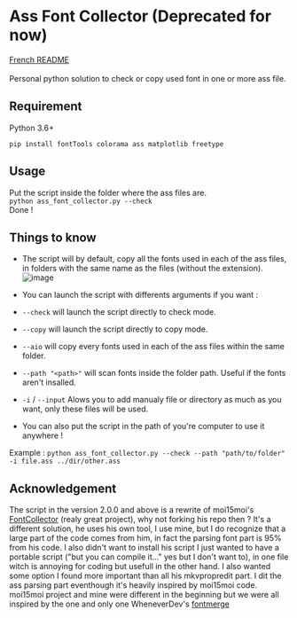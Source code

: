 # Ass Font Collector (Deprecated for now)

[French README](https://github.com/Hqndler/AssFontCollector/blob/main/README.fr.md)<br><br>
Personal python solution to check or copy used font in one or more ass file.

## Requirement 

Python 3.6+ 
```
pip install fontTools colorama ass matplotlib freetype
```

## Usage

Put the script inside the folder where the ass files are.<br>
`python ass_font_collector.py --check`<br>
Done !

## Things to know
- The script will by default, copy all the fonts used in each of the ass files, in folders with the same name as the files (without the extension).<br>
![image](https://github.com/Hqndler/AssFontCollector/assets/69089935/407948cc-c13f-41d0-b782-f93d104a94cd)

- You can launch the script with differents arguments if you want :
- `--check` will launch the script directly to check mode.<br>
- `--copy` will launch the script directly to copy mode.<br>
- `--aio` will copy every fonts used in each of the ass files within the same folder.<br>
- `--path "<path>"` will scan fonts inside the folder path. Useful if the fonts aren't insalled.<br>
- `-i` / `--input` Alows you to add manualy file or directory as much as you want, only these files will be used.<br>
- You can also put the script in the path of you're computer to use it anywhere !

Example : `python ass_font_collector.py --check --path "path/to/folder" -i file.ass ../dir/other.ass`

## Acknowledgement

The script in the version 2.0.0 and above is a rewrite of moi15moi's [FontCollector](https://github.com/moi15moi/FontCollector) (realy great project), why not forking his repo then ? It's a different solution, he uses his own tool, I use mine, but I do recognize that a large part of the code comes from him, in fact the parsing font part is 95% from his code. I also didn't want to install his script I just wanted to have a portable script ("but you can compile it..." yes but I don't want to), in one file witch is annoying for coding but usefull in the other hand. I also wanted some option I found more important than all his mkvpropredit part. I dit the ass parsing part eventhough it's heavily inspired by moi15moi code.<br>
moi15moi project and mine were different in the beginning but we were all inspired by the one and only one WheneverDev's [fontmerge](https://github.com/WheneverDev/fontmerge)
